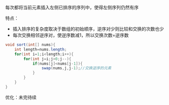每次都将当前元素插入左侧已排序的序列中，使得左侧序列仍然有序



特点：

+ 插入排序的复杂度取决于数组的初始顺序，逆序对少则比较和交换的次数也少
+ 每次交换相邻逆序对，使逆序数减1，所以交换次数=逆序数

```java
void sort(int[] nums){
    int length=nums.length;
    for(int i=1;i<length;i++){
        for(int j=i;j>0;j--){
            if(nums[j]<nums[j-1]){
                swap(nums,j,j-1);//交换逆序的元素
            }
        }
    }
}
```

优化：未完待续